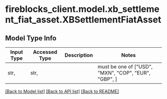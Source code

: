 # fireblocks_client.model.xb_settlement_fiat_asset.XBSettlementFiatAsset

## Model Type Info
Input Type | Accessed Type | Description | Notes
------------ | ------------- | ------------- | -------------
str,  | str,  |  | must be one of ["USD", "MXN", "COP", "EUR", "GBP", ] 

[[Back to Model list]](../../README.md#documentation-for-models) [[Back to API list]](../../README.md#documentation-for-api-endpoints) [[Back to README]](../../README.md)

